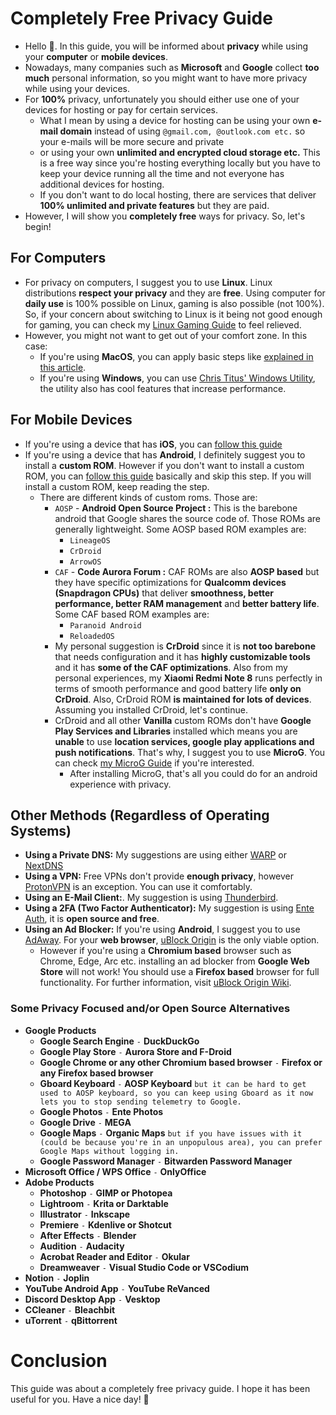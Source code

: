 # Completely Free Privacy Guide
- Hello 🤭. In this guide, you will be informed about **privacy** while using your **computer** or **mobile devices**.
- Nowadays, many companies such as **Microsoft** and **Google** collect **too much** personal information, so you might want to have more privacy while using your devices.
- For **100%** privacy, unfortunately you should either use one of your devices for hosting or pay for certain services.
  - What I mean by using a device for hosting can be using your own **e-mail domain** instead of using `@gmail.com, @outlook.com etc.` so your e-mails will be more secure and private
  - or using your own **unlimited and encrypted cloud storage etc.** This is a free way since you're hosting everything locally but you have to keep your device running all the time and not everyone has additional devices for hosting.
  - If you don't want to do local hosting, there are services that deliver **100% unlimited and private features** but they are paid.
- However, I will show you **completely free** ways for privacy. So, let's begin!
## For Computers
- For privacy on computers, I suggest you to use **Linux**. Linux distributions **respect your privacy** and they are **free**. Using computer for **daily use** is 100% possible on Linux, gaming is also possible (not 100%). So, if your concern about switching to Linux is it being not good enough for gaming, you can check my [Linux Gaming Guide](https://github.com/cutiepenguins/Linux-Gaming-Guide) to feel relieved.
- However, you might not want to get out of your comfort zone. In this case:
  - If you're using **MacOS**, you can apply basic steps like [explained in this article](https://www.practicalmoneyskills.com/en/resources/data_privacy/device-privacy-tips/How-Protect-Privacy-Mac.html).
  - If you're using **Windows**, you can use [Chris Titus' Windows Utility](https://github.com/ChrisTitusTech/winutil), the utility also has cool features that increase performance.
## For Mobile Devices
- If you're using a device that has **iOS**, you can [follow this guide](https://github.com/iPrivacyGuides/iOS-Privacy-Guide)
- If you're using a device that has **Android**, I definitely suggest you to install a **custom ROM**. However if you don't want to install a custom ROM, you can [follow this guide](https://veepn.com/blog/10-android-privacy-settings/) basically and skip this step. If you will install a custom ROM, keep reading the step.
  - There are different kinds of custom roms. Those are:
    - `AOSP` - **Android Open Source Project :** This is the barebone android that Google shares the source code of. Those ROMs are generally lightweight. Some AOSP based ROM examples are:
      - `LineageOS`
      - `CrDroid`
      - `ArrowOS`
    - `CAF` - **Code Aurora Forum :** CAF ROMs are also **AOSP based** but they have specific optimizations for **Qualcomm devices (Snapdragon CPUs)** that deliver **smoothness, better performance, better RAM management** and **better battery life**. Some CAF based ROM examples are:
      - `Paranoid Android`
      - `ReloadedOS`
    - My personal suggestion is **CrDroid** since it is **not too barebone** that needs configuration and it has **highly customizable tools** and it has **some of the CAF optimizations**. Also from my personal experiences, my **Xiaomi Redmi Note 8** runs perfectly in terms of smooth performance and good battery life **only on CrDroid**. Also, CrDroid ROM **is maintained for lots of devices**. Assuming you installed CrDroid, let's continue.
    - CrDroid and all other **Vanilla** custom ROMs don't have **Google Play Services and Libraries** installed which means you are **unable** to use **location services, google play applications and push notifications**. That's why, I suggest you to use **MicroG**. You can check [my MicroG Guide](https://github.com/cutiepenguins/MicroG-Guide) if you're interested.
      - After installing MicroG, that's all you could do for an android experience with privacy.
## Other Methods (Regardless of Operating Systems)
- **Using a Private DNS:** My suggestions are using either [WARP](https://one.one.one.one/) or [NextDNS](https://nextdns.io/)
- **Using a VPN:** Free VPNs don't provide **enough privacy**, however [ProtonVPN](https://protonvpn.com/) is an exception. You can use it comfortably.
- **Using an E-Mail Client:**. My suggestion is using [Thunderbird](https://www.thunderbird.net/en-US/).
- **Using a 2FA (Two Factor Authenticator):** My suggestion is using [Ente Auth](https://ente.io/auth/), it is **open source and free**.
- **Using an Ad Blocker:** If you're using **Android**, I suggest you to use [AdAway](https://f-droid.org/en/packages/org.adaway/). For your **web browser**, [uBlock Origin](https://ublockorigin.com/) is the only viable option.
  - However if you're using a **Chromium based** browser such as Chrome, Edge, Arc etc. installing an ad blocker from **Google Web Store** will not work! You should use a **Firefox based** browser for full functionality. For further information, visit [uBlock Origin Wiki](https://www.reddit.com/r/uBlockOrigin/wiki/index/).
### Some Privacy Focused and/or Open Source Alternatives
- **Google Products**
  - **Google Search Engine** `-` **DuckDuckGo**
  - **Google Play Store** `-` **Aurora Store and F-Droid**
  - **Google Chrome or any other Chromium based browser** `-` **Firefox or any Firefox based browser**
  - **Gboard Keyboard** `-` **AOSP Keyboard** `but it can be hard to get used to AOSP keyboard, so you can keep using Gboard as it now lets you to stop sending telemetry to Google.`
  - **Google Photos** `-` **Ente Photos**
  - **Google Drive** `-` **MEGA**
  -  **Google Maps** `-` **Organic Maps** `but if you have issues with it (could be because you're in an unpopulous area), you can prefer Google Maps without logging in.`
  - **Google Password Manager** `-` **Bitwarden Password Manager**
- **Microsoft Office / WPS Office** `-` **OnlyOffice**
- **Adobe Products**
  - **Photoshop** `-` **GIMP or Photopea**
  - **Lightroom** `-` **Krita or Darktable**
  - **Illustrator** `-` **Inkscape**
  - **Premiere** `-` **Kdenlive or Shotcut**
  - **After Effects** `-` **Blender**
  - **Audition** `-` **Audacity**
  - **Acrobat Reader and Editor** `-` **Okular**
  - **Dreamweaver** `-` **Visual Studio Code or VSCodium**
- **Notion** `-` **Joplin**
- **YouTube Android App** `-` **YouTube ReVanced**
- **Discord Desktop App** `-` **Vesktop**
- **CCleaner** `-` **Bleachbit**
- **uTorrent** `-` **qBittorrent**
# Conclusion
This guide was about a completely free privacy guide. I hope it has been useful for you. Have a nice day! 🐧
